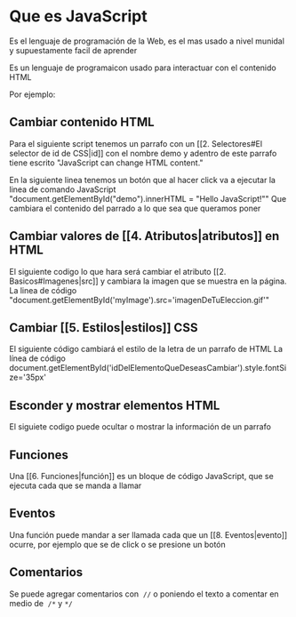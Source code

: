 # Que es JavaScript
Es el lenguaje de programación de la Web, es el mas usado a nivel munidal y supuestamente facil de aprender

Es un lenguaje de programaicon usado para interactuar con el contenido HTML


Por ejemplo:

## Cambiar contenido HTML
Para el siguiente script tenemos un parrafo con un [[2. Selectores#El selector de id de CSS|id]] con el nombre demo y adentro de este parrafo tiene escrito "JavaScript can change HTML content."

En la siguiente linea tenemos un botón que al hacer click va a ejecutar la linea de comando JavaScript "document.getElementById("demo").innerHTML = "Hello JavaScript!""
Que cambiara el contenido del parrado a lo que sea que queramos poner
<script> 

<body>

<p id="demo">JavaScript can change HTML content.</p>

<button type="button" onclick='document.getElementById("demo").innerHTML = "Hello JavaScript!"'>Click Me!</button>

</body>

</script>


## Cambiar valores de [[4. Atributos|atributos]] en HTML

El siguiente codigo lo que hara será cambiar el atributo [[2. Basicos#Imagenes|src]] y cambiara la imagen que se muestra en la página.
La linea de código "document.getElementById('myImage').src='imagenDeTuEleccion.gif'"

<script> 

<body>

<button onclick="document.getElementById('myImage').src='pic_bulbon.gif'">Turn on the light</button>

<img id="myImage" src="pic_bulboff.gif" style="width:100px">

<button onclick="document.getElementById('myImage').src='pic_bulboff.gif'">Turn off the light</button>

</body>

</script>


## Cambiar [[5. Estilos|estilos]] CSS
El siguiente código cambiará el estilo de la letra de un parrafo de HTML
La línea de código document.getElementById('idDelElementoQueDeseasCambiar').style.fontSize='35px' 

<script> 

<body>

<p id="demo">JavaScript can change the style of an HTML element.</p>

<button type="button" onclick="document.getElementById('demo').style.fontSize='35px'">Click Me!</button>

</body>

</script>


## Esconder y mostrar elementos HTML

El siguiete codigo puede ocultar o mostrar la información de un parrafo 

<script> 
Ocultar:
<p id="demo">JavaScript can hide HTML elements.</p>

<button type="button" onclick="document.getElementById('demo').style.display='none'">Click Me!</button>


------------------------------------------
Mostrar:


<body>

<p id="demo" style="display:none">Hello JavaScript!</p>

<button type="button" onclick="document.getElementById('demo').style.display='block'">Click Me!</button>

</body>

</script>


## Funciones 
Una [[6. Funciones|función]] es un bloque de código JavaScript, que se ejecuta cada que se manda a llamar 

## Eventos
Una función puede mandar a ser llamada cada que un [[8. Eventos|evento]] ocurre, por ejemplo que se de click o se presione un botón

## Comentarios
Se puede agregar comentarios con  `//` o poniendo el texto a comentar en medio de  `/*` y `*/`